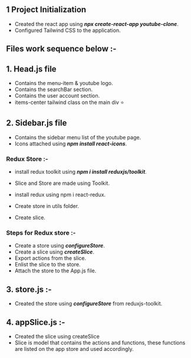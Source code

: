 ## 1 Project Initialization

- Created the react app using **_npx create-react-app youtube-clone_**.
- Configured Tailwind CSS to the application.

## Files work sequence below :-

## 1. Head.js file

- Contains the menu-item & youtube logo.
- Contains the searchBar section.
- Contains the user account section.
- items-center tailwind class on the main div ⭐

## 2. Sidebar.js file

- Contains the sidebar menu list of the youtube page.
- Icons attached using **_npm install react-icons_**.

### Redux Store :-

- install redux toolkit using **_npm i install reduxjs/toolkit_**.
- Slice and Store are made using Toolkit.

- install redux using npm i react-redux.
- Create store in utils folder.
- Create slice.

### Steps for Redux store :-

- Create a store using **_configureStore_**.
- Create a slice using **_createSlice_**.
- Export actions from the slice.
- Enlist the slice to the store.
- Attach the store to the App.js file.

## 3. store.js :-

- Created the store using **_configureStore_** from reduxjs-toolkit.

## 4. appSlice.js :-

- Created the slice using createSlice
- Slice is model that contains the actions and functions, these functions are listed on the app store and used accordingly.
